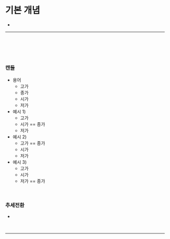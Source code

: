 # 기본 개념
> 
* 

<hr>
<br>

## 
#### 

<br>

### 캔들
* 용어
  * 고가
  * 종가
  * 시가
  * 저가
* 예시 1)
  * 고가
  * 시가 == 종가
  * 저가
* 예시 2)
  * 고가 == 종가
  * 시가
  * 저가
* 예시 3)
  * 고가 
  * 시가
  * 저가 == 종가

<br>

### 추세전환
* 

<br>
<hr>
<br>

